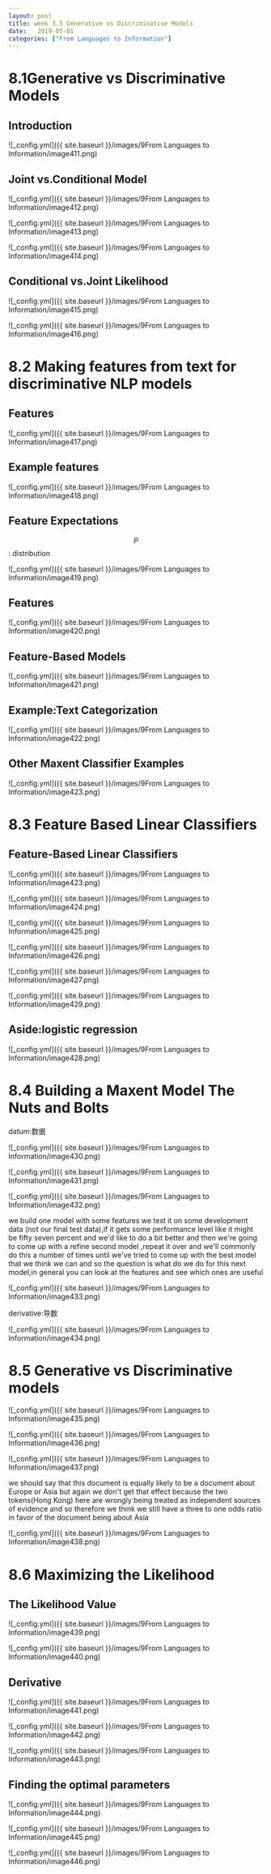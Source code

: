 ```yaml
---
layout: post
title: week 3.5 Generative vs Discriminative Models
date:   2019-05-01
categories: ["From Languages to Information"]
---  
```


# 8.1Generative vs Discriminative Models

## Introduction   

![_config.yml]({{ site.baseurl }}/images/9From Languages to Information/image411.png)  

## Joint vs.Conditional Model   

![_config.yml]({{ site.baseurl }}/images/9From Languages to Information/image412.png)  

![_config.yml]({{ site.baseurl }}/images/9From Languages to Information/image413.png)  

![_config.yml]({{ site.baseurl }}/images/9From Languages to Information/image414.png)  

## Conditional vs.Joint Likelihood  

![_config.yml]({{ site.baseurl }}/images/9From Languages to Information/image415.png) 

![_config.yml]({{ site.baseurl }}/images/9From Languages to Information/image416.png) 

# 8.2 Making features from text for discriminative NLP models  

## Features  

![_config.yml]({{ site.baseurl }}/images/9From Languages to Information/image417.png)
 
## Example features   

![_config.yml]({{ site.baseurl }}/images/9From Languages to Information/image418.png)   

## Feature Expectations      

$$P$$: distribution

![_config.yml]({{ site.baseurl }}/images/9From Languages to Information/image419.png) 

## Features  

![_config.yml]({{ site.baseurl }}/images/9From Languages to Information/image420.png) 

## Feature-Based Models  

![_config.yml]({{ site.baseurl }}/images/9From Languages to Information/image421.png) 

## Example:Text Categorization   

![_config.yml]({{ site.baseurl }}/images/9From Languages to Information/image422.png)   

## Other Maxent Classifier Examples  

![_config.yml]({{ site.baseurl }}/images/9From Languages to Information/image423.png) 

# 8.3 Feature Based Linear Classifiers  

## Feature-Based Linear Classifiers   

![_config.yml]({{ site.baseurl }}/images/9From Languages to Information/image423.png) 

![_config.yml]({{ site.baseurl }}/images/9From Languages to Information/image424.png) 

![_config.yml]({{ site.baseurl }}/images/9From Languages to Information/image425.png) 

![_config.yml]({{ site.baseurl }}/images/9From Languages to Information/image426.png) 

![_config.yml]({{ site.baseurl }}/images/9From Languages to Information/image427.png)  

![_config.yml]({{ site.baseurl }}/images/9From Languages to Information/image429.png)  

## Aside:logistic regression 

![_config.yml]({{ site.baseurl }}/images/9From Languages to Information/image428.png)   


# 8.4 Building a Maxent Model The Nuts and Bolts   

datum:数据   

![_config.yml]({{ site.baseurl }}/images/9From Languages to Information/image430.png) 

![_config.yml]({{ site.baseurl }}/images/9From Languages to Information/image431.png) 

![_config.yml]({{ site.baseurl }}/images/9From Languages to Information/image432.png) 

we build one model with some features we test it on some development data (not our final test data),if it gets some performance level like it might be fifty seven percent and we'd like to do a bit better and then we're going to come up with a refine second model ,repeat it over and we'll commonly do this a number of times until we've tried to come up with the best model that we think we can and so the question is what do we do for this next model,in general you can look at the features and see which ones are useful

![_config.yml]({{ site.baseurl }}/images/9From Languages to Information/image433.png)

derivative:导数   

![_config.yml]({{ site.baseurl }}/images/9From Languages to Information/image434.png)   

# 8.5 Generative vs Discriminative models   

![_config.yml]({{ site.baseurl }}/images/9From Languages to Information/image435.png) 

![_config.yml]({{ site.baseurl }}/images/9From Languages to Information/image436.png) 

![_config.yml]({{ site.baseurl }}/images/9From Languages to Information/image437.png)  

we should say that this document is equally likely to be a document about Europe or Asia but again we don't get that effect because the two tokens(Hong Kong) here are wrongly being treated as independent sources of  evidence and so therefore we think we still have a three to one odds ratio in favor of the document being about Asia     

![_config.yml]({{ site.baseurl }}/images/9From Languages to Information/image438.png)  

# 8.6 Maximizing the Likelihood   

## The Likelihood Value  

![_config.yml]({{ site.baseurl }}/images/9From Languages to Information/image439.png)  

![_config.yml]({{ site.baseurl }}/images/9From Languages to Information/image440.png)  

## Derivative   

![_config.yml]({{ site.baseurl }}/images/9From Languages to Information/image441.png) 

![_config.yml]({{ site.baseurl }}/images/9From Languages to Information/image442.png)  

![_config.yml]({{ site.baseurl }}/images/9From Languages to Information/image443.png)  

## Finding the optimal parameters  

![_config.yml]({{ site.baseurl }}/images/9From Languages to Information/image444.png)   

![_config.yml]({{ site.baseurl }}/images/9From Languages to Information/image445.png)  

![_config.yml]({{ site.baseurl }}/images/9From Languages to Information/image446.png)   
 